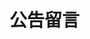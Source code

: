 # 公告留言


<!-- 引用 artitalk -->

<script type="text/javascript" src="https://unpkg.com/artitalk"></script>
<!-- 存放说说的容器 -->

<div id="artitalk_main"></div>
<script>
new Artitalk({
    appId: 'LLhNra6D2fqcyOGJYWIrwoB8-MdYXbMMI', // Your LeanCloud appId
    appKey: '1m4bN4Gx2xYFmRwyrT1Y1qPa' // Your LeanCloud appKey
})
</script>



